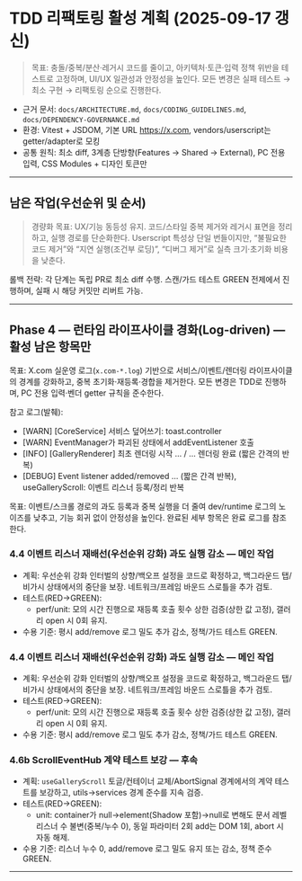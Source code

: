# TDD 리팩토링 활성 계획 (2025-09-17 갱신)

> 목표: 충돌/중복/분산·레거시 코드를 줄이고, 아키텍처·토큰·입력 정책 위반을
> 테스트로 고정하며, UI/UX 일관성과 안정성을 높인다. 모든 변경은 실패 테스트 →
> 최소 구현 → 리팩토링 순으로 진행한다.

- 근거 문서: `docs/ARCHITECTURE.md`, `docs/CODING_GUIDELINES.md`,
  `docs/DEPENDENCY-GOVERNANCE.md`
- 환경: Vitest + JSDOM, 기본 URL https://x.com, vendors/userscript는
  getter/adapter로 모킹
- 공통 원칙: 최소 diff, 3계층 단방향(Features → Shared → External), PC 전용
  입력, CSS Modules + 디자인 토큰만

---

<!-- 2025-09-17 적용 사항 요약은 완료 로그(TDD_REFACTORING_PLAN_COMPLETED.md)로 이관했습니다. -->

## 남은 작업(우선순위 및 순서)

> 경량화 목표: UX/기능 동등성 유지. 코드/스타일 중복 제거와 레거시 표면을
> 정리하고, 실행 경로를 단순화한다. Userscript 특성상 단일 번들이지만, “불필요한
> 코드 제거”와 “지연 실행(조건부 로딩)”, “디버그 제거”로 실측 크기·초기화 비용을
> 낮춘다.

<!-- 완료된 항목(4.1/4.2/4.3/4.7/4.8/4.9/4.10/4.4.a)은 완료 로그로 이관됨 → TDD_REFACTORING_PLAN_COMPLETED.md 참조 -->
<!-- 추가로 4.x(Result 패턴 표준화)도 완료 로그로 이관했습니다. -->

롤백 전략: 각 단계는 독립 PR로 최소 diff 수행. 스캔/가드 테스트 GREEN 전제에서
진행하며, 실패 시 해당 커밋만 리버트 가능.

<!-- 부록(SOURCE PATH RENAME / CLEANUP PLAN): 완료 로그로 이관됨 -->

---

<!-- “초기 페인트 시 툴바 투명” 이슈는 완료되어 완료 로그(TDD_REFACTORING_PLAN_COMPLETED.md)로 이관되었습니다. 활성 계획에서는 제외합니다. -->

## Phase 4 — 런타임 라이프사이클 경화(Log-driven) — 활성 남은 항목만

목표: X.com 실운영 로그(`x.com-*.log`) 기반으로 서비스/이벤트/렌더링
라이프사이클의 경계를 강화하고, 중복 초기화·재등록·경합을 제거한다. 모든 변경은
TDD로 진행하며, PC 전용 입력·벤더 getter 규칙을 준수한다.

참고 로그(발췌):

- [WARN] [CoreService] 서비스 덮어쓰기: toast.controller
- [WARN] EventManager가 파괴된 상태에서 addEventListener 호출
- [INFO] [GalleryRenderer] 최초 렌더링 시작 … / … 렌더링 완료 (짧은 간격의 반복)
- [DEBUG] Event listener added/removed … (짧은 간격 반복), useGalleryScroll:
  이벤트 리스너 등록/정리 반복

목표: 이벤트/스크롤 경로의 과도 등록과 중복 실행을 더 줄여 dev/runtime 로그의
노이즈를 낮추고, 기능 회귀 없이 안정성을 높인다. 완료된 세부 항목은 완료 로그를
참조한다.

### 4.4 이벤트 리스너 재배선(우선순위 강화) 과도 실행 감소 — 메인 작업

- 계획: 우선순위 강화 인터벌의 상향/백오프 설정을 코드로 확정하고, 백그라운드
  탭/비가시 상태에서의 중단을 보장. 네트워크/프레임 바운드 스로틀을 추가 검토.
- 테스트(RED→GREEN):
  - perf/unit: 모의 시간 진행으로 재등록 호출 횟수 상한 검증(상한 값 고정),
    갤러리 open 시 0회 유지.
- 수용 기준: 평시 add/remove 로그 밀도 추가 감소, 정책/가드 테스트 GREEN.

### 4.4 이벤트 리스너 재배선(우선순위 강화) 과도 실행 감소 — 메인 작업

- 계획: 우선순위 강화 인터벌의 상향/백오프 설정을 코드로 확정하고, 백그라운드
  탭/비가시 상태에서의 중단을 보장. 네트워크/프레임 바운드 스로틀을 추가 검토.
- 테스트(RED→GREEN):
  - perf/unit: 모의 시간 진행으로 재등록 호출 횟수 상한 검증(상한 값 고정),
    갤러리 open 시 0회 유지.
- 수용 기준: 평시 add/remove 로그 밀도 추가 감소, 정책/가드 테스트 GREEN.

### 4.6b ScrollEventHub 계약 테스트 보강 — 후속

- 계획: `useGalleryScroll` 토글/컨테이너 교체/AbortSignal 경계에서의 계약
  테스트를 보강하고, utils→services 경계 준수를 지속 검증.
- 테스트(RED→GREEN):
  - unit: container가 null→element(Shadow 포함)→null로 변해도 문서 레벨 리스너
    수 불변(중복/누수 0), 동일 파라미터 2회 add는 DOM 1회, abort 시 자동 해제.
- 수용 기준: 리스너 누수 0, add/remove 로그 밀도 유지 또는 감소, 정책 준수
  GREEN.

<!-- 4.x(Result 패턴 표준화) 완료: 완료 로그로 이관 -->

---

<!-- 4.7/4.8/4.9/4.10 관련 구현/결과/PR 메모는 완료 로그로 이관 -->

<!-- 4.8/4.9/4.10 상세 설계/테스트는 완료 로그에 보존합니다. 활성 계획에서는 제외합니다. -->
